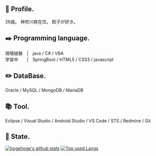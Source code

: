 ## 💬 Profile.
26歳。 神奈川県在住。 餃子が好き。

## :black_nib: Programming language.
現場経験　|　java / C# / VBA  
学習中　　|　SpringBoot / HTML5 / CSS3 / javascript

## :pencil2: DataBase.
Oracle / MySQL / MongoDB / MariaDB

## :books: Tool.
Eclipse / Visual Studio / Android Studio / VS Code / STS / Redmine / Git

## :tophat: State.
<!-- リポジトリステータス -->
[![hogehoge's github stats](https://github-readme-stats.vercel.app/api?username=gyouza-dayo&hide=contribs&count_private=true&show_icons=true&theme=tokyonight)](https://github.com/gyouza-dayo/) [![Top used Langs](https://github-readme-stats.vercel.app/api/top-langs/?username=gyouza-dayo&layout=compact&theme=tokyonight)](https://github.com/gyouza-dayo/)
<!-- ソースコード統計 -->


<!--
**gyouza-dayo/gyouza-dayo** is a ✨ _special_ ✨ repository because its `README.md` (this file) appears on your GitHub profile.

Here are some ideas to get you started:

- 🔭 I’m currently working on ...
- 🌱 I’m currently learning ...
- 👯 I’m looking to collaborate on ...
- 🤔 I’m looking for help with ...
- 💬 Ask me about ...
- 📫 How to reach me: ...
- 😄 Pronouns: ...
- ⚡ Fun fact: ...
-->

